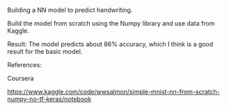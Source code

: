 Building a NN model to predict handwriting.

Build the model from scratch using the Numpy library and use data from Kaggle.

Result: 
The model predicts about 86% accuracy, which I think is a good result for the basic model.

References:

Coursera

https://www.kaggle.com/code/wwsalmon/simple-mnist-nn-from-scratch-numpy-no-tf-keras/notebook
